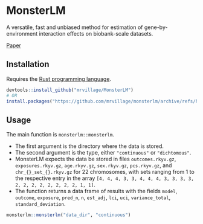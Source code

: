 # MonsterLM

A versatile, fast and unbiased method for estimation of gene-by-environment interaction effects on biobank-scale datasets.

[Paper](https://www.nature.com/articles/s41467-023-40913-7)

## Installation

Requires the [Rust programming language](https://rust-lang.org).

```r
devtools::install_github("mrvillage/MonsterLM")
# OR
install.packages("https://github.com/mrvillage/monsterlm/archive/refs/heads/master.tar.gz", repos=NULL) # use .zip for Windows
```

## Usage

The main function is `monsterlm::monsterlm`.
- The first argument is the directory where the data is stored.
- The second argument is the type, either `"continuous"` or `"dichtomous"`.
- MonsterLM expects the data be stored in files `outcomes.rkyv.gz`, `exposures.rkyv.gz`, `age.rkyv.gz`, `sex.rkyv.gz`, `pcs.rkyv.gz`, and `chr_{}_set_{}.rkyv.gz` for 22 chromosomes, with sets ranging from 1 to the respective entry in the array `[4, 4, 4, 3, 3, 4, 4, 4, 3, 3, 3, 3, 2, 2, 2, 2, 2, 2, 2, 2, 1, 1]`.
- The function returns a data frame of results with the fields `model`, `outcome`, `exposure`, `pred_n`, `n`, `est_adj`, `lci`, `uci`, `variance_total`, `standard_deviation`.

```r
monsterlm::monsterlm("data_dir", "continuous")
```
